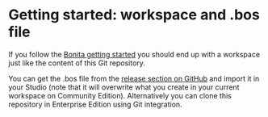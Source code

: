 # Getting started: workspace and .bos file

If you follow the [Bonita getting started](https://documentation.bonitasoft.com/bonita//_getting-started-tutorial) you should end up with a workspace just like the content of this Git repository.

You can get the .bos file from the [release section on GitHub](/bonitasoft-community/getting-started-tutorial/releases/latest) and import it in your Studio (note that it will overwrite what you create in your current workspace on Community Edition).
Alternatively you can clone this repository in Enterprise Edition using Git integration.
